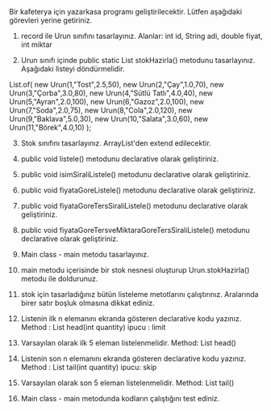 Bir kafeterya için yazarkasa programı geliştirilecektir. Lütfen
aşağıdaki görevleri yerine getiriniz.

1. record ile Urun sınıfını tasarlayınız.
   Alanlar: int id, String adi, double fiyat, int miktar

2. Urun sınıfı içinde public static List<Urun> stokHazirla() metodunu tasarlayınız.
   Aşağıdaki listeyi döndürmelidir.

List.of(
new Urun(1,"Tost",2.5,50),
new Urun(2,"Çay",1.0,70),
new Urun(3,"Çorba",3.0,80),
new Urun(4,"Sütlü Tatlı",4.0,40),
new Urun(5,"Ayran",2.0,100),
new Urun(6,"Gazoz",2.0,100),
new Urun(7,"Soda",2.0,75),
new Urun(8,"Cola",2.0,120),
new Urun(9,"Baklava",5.0,30),
new Urun(10,"Salata",3.0,60),
new Urun(11,"Börek",4.0,10)
);

3. Stok sınıfını tasarlayınız. ArrayList<Urun>'den extend edilecektir.

4. public void listele() metodunu declarative olarak geliştiriniz.

5. public void isimSiraliListele() metodunu declarative olarak geliştiriniz.

6. public void fiyataGoreListele() metodunu declarative olarak geliştiriniz.

7. public void fiyataGoreTersSiraliListele() metodunu declarative olarak geliştiriniz.

8. public void fiyataGoreTersveMiktaraGoreTersSiraliListele() metodunu
   declarative olarak geliştiriniz.

9. Main class - main metodu tasarlayınız.

10. main metodu içerisinde bir stok nesnesi oluşturup   Urun.stokHazirla() metodu ile
    doldurunuz.

11. stok için tasarladığınız bütün listeleme metotlarını çalıştırınız.
    Aralarında birer satır boşluk olmasına dikkat ediniz.

12. Listenin ilk n elemanını ekranda gösteren declarative kodu yazınız.
    Method : List<Urun> head(int quantity)
    ipucu : limit

13. Varsayılan olarak ilk 5 eleman listelenmelidir.
    Method: List<Urun> head()

14. Listenin son n elemanını ekranda gösteren declarative kodu yazınız.
    Method : List<Urun> tail(int quantity)
    ipucu: skip

15. Varsayılan olarak son 5 eleman listelenmelidir.
    Method: List<Urun> tail()

16. Main class - main metodunda kodların çalıştığını test ediniz.